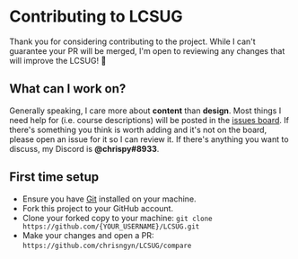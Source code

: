 # Contributing to LCSUG
Thank you for considering contributing to the project. While I can't guarantee your PR will be merged,
I'm open to reviewing any changes that will improve the LCSUG! :rocket:

## What can I work on?
Generally speaking, I care more about **content** than **design**. Most things I need help for (i.e. course descriptions) will be posted in the
[issues board](https://github.com/chrisngyn/LCSUG/issues). If there's something you think is worth adding and it's not on the board, please open
an issue for it so I can review it. If there's anything you want to discuss, my Discord is **@chrispy#8933**.

## First time setup
- Ensure you have [Git](https://git-scm.com/downloads) installed on your machine.
- Fork this project to your GitHub account.
- Clone your forked copy to your machine: `git clone https://github.com/{YOUR_USERNAME}/LCSUG.git`
- Make your changes and open a PR: `https://github.com/chrisngyn/LCSUG/compare`
